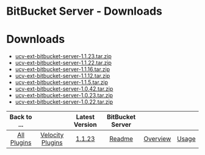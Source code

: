 
BitBucket Server - Downloads
============================

# Downloads
- [ucv-ext-bitbucket-server-1.1.23.tar.zip](https://raw.githubusercontent.com/UrbanCode/IBM-UCV-PLUGINS/main/files/ucv-ext-bitbucket-server/ucv-ext-bitbucket-server:1.1.23.tar.7z.001)
- [ucv-ext-bitbucket-server-1.1.22.tar.zip](https://raw.githubusercontent.com/UrbanCode/IBM-UCV-PLUGINS/main/files/ucv-ext-bitbucket-server/ucv-ext-bitbucket-server:1.1.22.tar.7z.001)
- [ucv-ext-bitbucket-server-1.1.16.tar.zip](https://raw.githubusercontent.com/UrbanCode/IBM-UCV-PLUGINS/main/files/ucv-ext-bitbucket-server/ucv-ext-bitbucket-server-1.1.16.tar.zip)
- [ucv-ext-bitbucket-server-1.1.12.tar.zip](https://raw.githubusercontent.com/UrbanCode/IBM-UCV-PLUGINS/main/files/ucv-ext-bitbucket-server/ucv-ext-bitbucket-server-1.1.12.tar.zip)
- [ucv-ext-bitbucket-server-1.1.5.tar.zip](https://raw.githubusercontent.com/UrbanCode/IBM-UCV-PLUGINS/main/files/ucv-ext-bitbucket-server/ucv-ext-bitbucket-server-1.1.5.tar.zip)
- [ucv-ext-bitbucket-server-1.0.42.tar.zip](https://raw.githubusercontent.com/UrbanCode/IBM-UCV-PLUGINS/main/files/ucv-ext-bitbucket-server/ucv-ext-bitbucket-server-1.0.42.tar.zip)
- [ucv-ext-bitbucket-server-1.0.23.tar.zip](https://raw.githubusercontent.com/UrbanCode/IBM-UCV-PLUGINS/main/files/ucv-ext-bitbucket-server/ucv-ext-bitbucket-server-1.0.23.tar.zip)
- [ucv-ext-bitbucket-server-1.0.22.tar.zip](https://raw.githubusercontent.com/UrbanCode/IBM-UCV-PLUGINS/main/files/ucv-ext-bitbucket-server/ucv-ext-bitbucket-server-1.0.22.tar.zip)

|Back to ...||Latest Version|BitBucket Server |||
| :---: | :---: | :---: | :---: | :---: | :---: |
|[All Plugins](../../index.md)|[Velocity Plugins](../README.md)|[1.1.23](https://raw.githubusercontent.com/UrbanCode/IBM-UCV-PLUGINS/main/files/ucv-ext-bitbucket-server/ucv-ext-bitbucket-server:1.1.23.tar.7z.001)|[Readme](README.md)|[Overview](overview.md)|[Usage](usage.md)|
